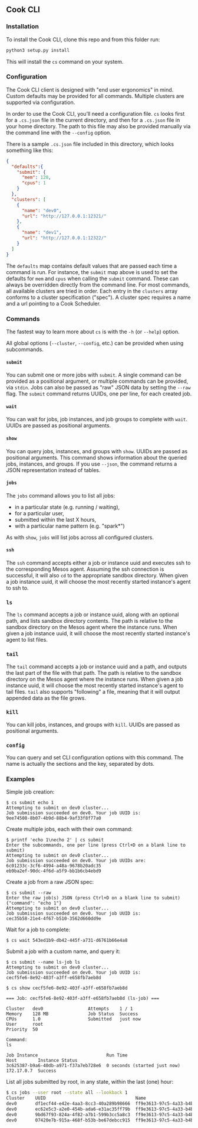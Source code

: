 ## Cook CLI

### Installation

To install the Cook CLI, clone this repo and from this folder run:

```bash
python3 setup.py install
```

This will install the `cs` command on your system.

### Configuration

The Cook CLI client is designed with "end user ergonomics" in mind. 
Custom defaults may be provided for all commands. 
Multiple clusters are supported via configuration.

In order to use the Cook CLI, you’ll need a configuration file. 
`cs` looks first for a `.cs.json` file in the current directory, and then for a `.cs.json` file in your home directory. 
The path to this file may also be provided manually via the command line with the `--config` option.

There is a sample `.cs.json` file included in this directory, which looks something like this:

```json
{
  "defaults":{
    "submit": {
      "mem": 128,
      "cpus": 1
    }
  },
  "clusters": [
    {
      "name": "dev0",
      "url": "http://127.0.0.1:12321/"
    },
    {
      "name": "dev1",
      "url": "http://127.0.0.1:12322/"
    }
  ]
}
```

The `defaults` map contains default values that are passed each time a command is run. 
For instance, the `submit` map above is used to set the defaults for `mem` and `cpus` when calling the `submit` command. 
These can always be overridden directly from the command line. 
For most commands, all available clusters are tried in order. 
Each entry in the `clusters` array conforms to a cluster specification ("spec"). 
A cluster spec requires a name and a url pointing to a Cook Scheduler.

### Commands

The fastest way to learn more about `cs` is with the `-h` (or `--help`) option.

All global options (`--cluster`, `--config`, etc.) can be provided when using subcommands.

#### `submit`

You can submit one or more jobs with `submit`. 
A single command can be provided as a positional argument, or multiple commands can be provided, via `stdin`. 
Jobs can also be passed as "raw" JSON data by setting the `--raw` flag. 
The `submit` command returns UUIDs, one per line, for each created job.

#### `wait`

You can wait for jobs, job instances, and job groups to complete with `wait`. 
UUIDs are passed as positional arguments.

#### `show`

You can query jobs, instances, and groups with `show`. 
UUIDs are passed as positional arguments. 
This command shows information about the queried jobs, instances, and groups. 
If you use `--json`, the command returns a JSON representation instead of tables.

#### `jobs`

The `jobs` command allows you to list all jobs:

- in a particular state (e.g. running / waiting),
- for a particular user,
- submitted within the last X hours,
- with a particular name pattern (e.g. "spark*")

As with `show`, `jobs` will list jobs across all configured clusters.

#### `ssh`

The `ssh` command accepts either a job or instance uuid and executes ssh to the corresponding Mesos agent.
Assuming the ssh connection is successful, it will also `cd` to the appropriate sandbox directory.
When given a job instance uuid, it will choose the most recently started instance's agent to ssh to.

### `ls`

The `ls` command accepts a job or instance uuid, along with an optional path, and lists sandbox directory contents.
The path is relative to the sandbox directory on the Mesos agent where the instance runs.
When given a job instance uuid, it will choose the most recently started instance's agent to list files.

### `tail`

The `tail` command accepts a job or instance uuid and a path, and outputs the last part of the file with that path.
The path is relative to the sandbox directory on the Mesos agent where the instance runs.
When given a job instance uuid, it will choose the most recently started instance's agent to tail files.
`tail` also supports "following" a file, meaning that it will output appended data as the file grows.

### `kill`

You can kill jobs, instances, and groups with `kill`. 
UUIDs are passed as positional arguments.

### `config`

You can query and set CLI configuration options with this command. 
The name is actually the sections and the key, separated by dots.

### Examples

Simple job creation:
```shell
$ cs submit echo 1
Attempting to submit on dev0 cluster...
Job submission succeeded on dev0. Your job UUID is:
9ee74508-8b07-4b9d-88b4-9af33f8f77a0
```

Create multiple jobs, each with their own command:
```shell
$ printf 'echo 1\necho 2' | cs submit
Enter the subcommands, one per line (press Ctrl+D on a blank line to submit)
Attempting to submit on dev0 cluster...
Job submission succeeded on dev0. Your job UUIDs are:
6c01233c-3cf6-4994-a48a-9678b20adc35
eb9ba2ef-90dc-4f6d-a5f9-bb1b6cb4ebd9
```

Create a job from a raw JSON spec:
```shell
$ cs submit --raw
Enter the raw job(s) JSON (press Ctrl+D on a blank line to submit)
{"command": "echo 1"}
Attempting to submit on dev0 cluster...
Job submission succeeded on dev0. Your job UUID is:
cec35b58-21e4-4f67-b510-3562d660dd9e
```

Wait for a job to complete:
```shell
$ cs wait 543ed1b9-db42-445f-a731-d6761b66e4a8
```

Submit a job with a custom name, and query it:
```
$ cs submit --name ls-job ls
Attempting to submit on dev0 cluster...
Job submission succeeded on dev0. Your job UUID is:
cecf5fe6-8e92-403f-a3ff-e658fb7aeb8d

$ cs show cecf5fe6-8e92-403f-a3ff-e658fb7aeb8d

=== Job: cecf5fe6-8e92-403f-a3ff-e658fb7aeb8d (ls-job) ===

Cluster   dev0                 Attempts    1 / 1
Memory    128 MB               Job Status  Success
CPUs      1.0                  Submitted   just now
User      root                 
Priority  50                   

Command:
ls

Job Instance                          Run Time                      Host        Instance Status
3c625387-b9a6-40db-a971-f37a7eb728e6  0 seconds (started just now)  172.17.0.7  Success
```

List all jobs submitted by root, in any state, within the last (one) hour:
```bash
$ cs jobs --user root --state all --lookback 1
Cluster    UUID                                  Name                                  Memory      CPUs    Priority  Attempts    Submitted       Command    Job Status
dev0       df1ecf44-e42e-4aa3-8cc3-40a289b98666  ff9e3613-97c5-4a33-b4bd-5194fae9c29e  128 MB         1          50  1 / 1       44 minutes ago  exit 1     Failed
dev0       ec62e5c3-a2e0-454b-ada6-e31ac35ff79b  ff9e3613-97c5-4a33-b4bd-5194fae9c29e  128 MB         1          50  1 / 1       44 minutes ago  ls         Success
dev0       9bd67f93-824a-4f82-a7b1-599b3cc5a8c3  ff9e3613-97c5-4a33-b4bd-5194fae9c29e  128 MB         1          50  1 / 1       44 minutes ago  sleep 60   Success
dev0       07420e7b-915a-468f-b53b-be67debcc915  ff9e3613-97c5-4a33-b4bd-5194fae9c29e  128 MB         1          50  0 / 1       44 minutes ago  ls         Waiting
```
